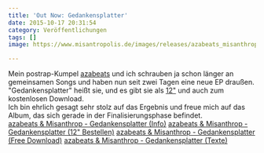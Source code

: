```yaml
---
title: 'Out Now: Gedankensplatter'
date: 2015-10-17 20:31:54
category: Veröffentlichungen
tags: []
image: https://www.misantropolis.de/images/releases/azabeats_misanthrop_gedankensplatter.jpg

---
```


Mein postrap-Kumpel [azabeats](http://www.postrap.de/artists/azabeats) und ich schrauben ja schon länger an gemeinsamen Songs und haben nun seit zwei Tagen eine neue EP draußen. "Gedankensplatter" heißt sie, und es gibt sie als [12"](http://postrap.de/produkt/azabeats-misanthrop-gedankensplatter/) und auch zum kostenlosen Download.  
Ich bin ehrlich gesagt sehr stolz auf das Ergebnis und freue mich auf das Album, das sich gerade in der Finalisierungsphase befindet.  
[azabeats & Misanthrop - Gedankensplatter (Info)](http://postrap.de/releases/gedankensplatter/)
[azabeats & Misanthrop - Gedankensplatter (12" Bestellen)](http://postrap.de/produkt/azabeats-misanthrop-gedankensplatter/)
[azabeats & Misanthrop - Gedankensplatter (Free Download)](https://postrap.bandcamp.com/album/gedankensplatter)
[azabeats & Misanthrop - Gedankensplatter (Texte)](http://genius.com/albums/Azabeats-and-misanthrop/Gedankensplatter)
